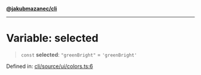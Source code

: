 [**@jakubmazanec/cli**](../../../README.md)

---

# Variable: selected

> `const` **selected**: `"greenBright"` = `'greenBright'`

Defined in:
[cli/source/ui/colors.ts:6](https://github.com/jakubmazanec/tools/blob/d8ee2855cc8c253cbcc5c4d49e7356ff8450cbde/packages/cli/source/ui/colors.ts#L6)
